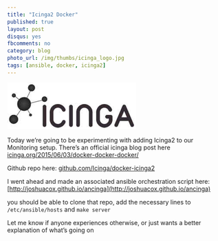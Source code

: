 ```yaml
---
title: "Icinga2 Docker"
published: true
layout: post
disqus: yes
fbcomments: no
category: blog
photo_url: /img/thumbs/icinga_logo.jpg
tags: [ansible, docker, icinga2]
---
```


![](/img/icinga_logo.jpg)

Today we’re going to be experimenting with adding Icinga2 to our Monitoring setup.  There’s an official icinga blog post here [icinga.org/2015/06/03/docker-docker-docker/](https://www.icinga.org/2015/06/03/docker-docker-docker/)

Github repo here:
[github.com/Icinga/docker-icinga2](https://github.com/Icinga/docker-icinga2)

I went ahead and made an associated ansible orchestration script here:
[http://joshuacox.github.io/ancinga](http://joshuacox.github.io/ancinga)

you should be able to clone that repo, add the necessary lines to `/etc/ansible/hosts` and `make server` 

Let me know if anyone experiences otherwise, or just wants a better explanation of what’s going on

